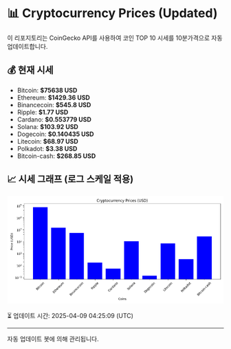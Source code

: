 
# 📊 Cryptocurrency Prices (Updated)

이 리포지토리는 CoinGecko API를 사용하여 코인 TOP 10 시세를 10분가격으로 자동 업데이트합니다.

## 💰 현재 시세
- Bitcoin: **$75638 USD**
- Ethereum: **$1429.36 USD**
- Binancecoin: **$545.8 USD**
- Ripple: **$1.77 USD**
- Cardano: **$0.553779 USD**
- Solana: **$103.92 USD**
- Dogecoin: **$0.140435 USD**
- Litecoin: **$68.97 USD**
- Polkadot: **$3.38 USD**
- Bitcoin-cash: **$268.85 USD**

## 📈 시세 그래프 (로그 스케일 적용)
![Crypto Prices](crypto_prices.png)

⏳ 업데이트 시간: 2025-04-09 04:25:09 (UTC)

---
자동 업데이트 봇에 의해 관리됩니다.
